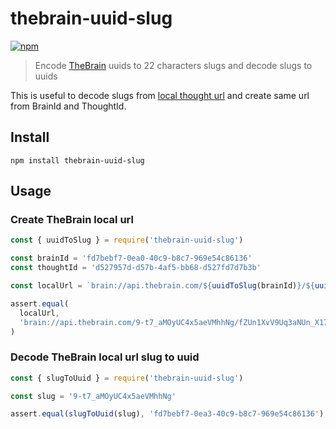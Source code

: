 thebrain-uuid-slug
==================

[![npm](https://img.shields.io/npm/v/thebrain-uuid-slug.svg?cacheSeconds=1800&style=flat-square)](https://www.npmjs.com/package/thebrain-uuid-slug)

> Encode [TheBrain](https://www.thebrain.com/) uuids to 22 characters slugs and decode slugs to uuids

This is useful to decode slugs from [local thought url](https://youtu.be/0zsJ9bUuApk?t=65) and create same url from BrainId and ThoughtId.

## Install

```
npm install thebrain-uuid-slug
```

## Usage

### Create TheBrain local url

```js
const { uuidToSlug } = require('thebrain-uuid-slug')

const brainId = 'fd7bebf7-0ea0-40c9-b8c7-969e54c86136'
const thoughtId = 'd527957d-d57b-4af5-bb68-d527fd7d7b3b'

const localUrl = `brain://api.thebrain.com/${uuidToSlug(brainId)}/${uuidToSlug(thoughtId)}`

assert.equal(
  localUrl,
  'brain://api.thebrain.com/9-t7_aMOyUC4x5aeVMhhNg/fZUn1XvV9Uq3aNUn_X17Ow'
)
```

### Decode TheBrain local url slug to uuid

```js
const { slugToUuid } = require('thebrain-uuid-slug')

const slug = '9-t7_aMOyUC4x5aeVMhhNg'

assert.equal(slugToUuid(slug), 'fd7bebf7-0ea3-40c9-b8c7-969e54c86136')
```
